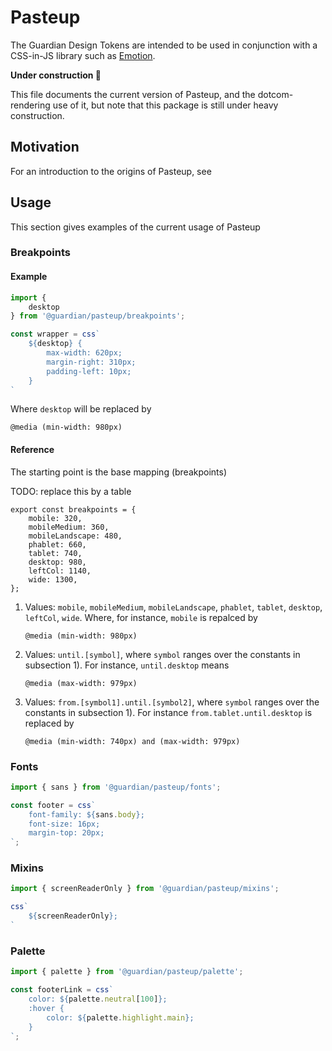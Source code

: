 # Pasteup

The Guardian Design Tokens are intended to be used in conjunction with a CSS-in-JS library such as [Emotion](https://emotion.sh). 

**Under construction 🚧**

This file documents the current version of Pasteup, and the dotcom-rendering use of it, but note that this package is still under heavy construction.

## Motivation

For an introduction to the origins of Pasteup, see []()


## Usage

This section gives examples of the current usage of Pasteup

### Breakpoints

#### Example

```js
import {
    desktop
} from '@guardian/pasteup/breakpoints';

const wrapper = css`
    ${desktop} {
        max-width: 620px;
        margin-right: 310px;
        padding-left: 10px;
    }
`
```

Where `desktop` will be replaced by

```
@media (min-width: 980px)
```

#### Reference

The starting point is the base mapping (breakpoints)

TODO: replace this by a table

```
export const breakpoints = {
    mobile: 320,
    mobileMedium: 360,
    mobileLandscape: 480,
    phablet: 660,
    tablet: 740,
    desktop: 980,
    leftCol: 1140,
    wide: 1300,
};
```

1. Values: `mobile`, `mobileMedium`, `mobileLandscape`, `phablet`, `tablet`, `desktop`, `leftCol`, `wide`. Where, for instance, `mobile` is repalced by

	```
	@media (min-width: 980px)
	```
1. Values: `until.[symbol]`, where `symbol` ranges over the constants in subsection 1). For instance, `until.desktop` means

	```
	@media (max-width: 979px)
	```
1. Values: `from.[symbol1].until.[symbol2]`, where `symbol` ranges over the constants in subsection 1). For instance `from.tablet.until.desktop` is replaced by

	```
	@media (min-width: 740px) and (max-width: 979px)
	```

### Fonts

```js
import { sans } from '@guardian/pasteup/fonts';

const footer = css`
    font-family: ${sans.body};
    font-size: 16px;
    margin-top: 20px;
`;
```

### Mixins

```js
import { screenReaderOnly } from '@guardian/pasteup/mixins';

css`
    ${screenReaderOnly};
`
```

### Palette

```js
import { palette } from '@guardian/pasteup/palette';

const footerLink = css`
    color: ${palette.neutral[100]};
    :hover {
        color: ${palette.highlight.main};
    }
`;

```

